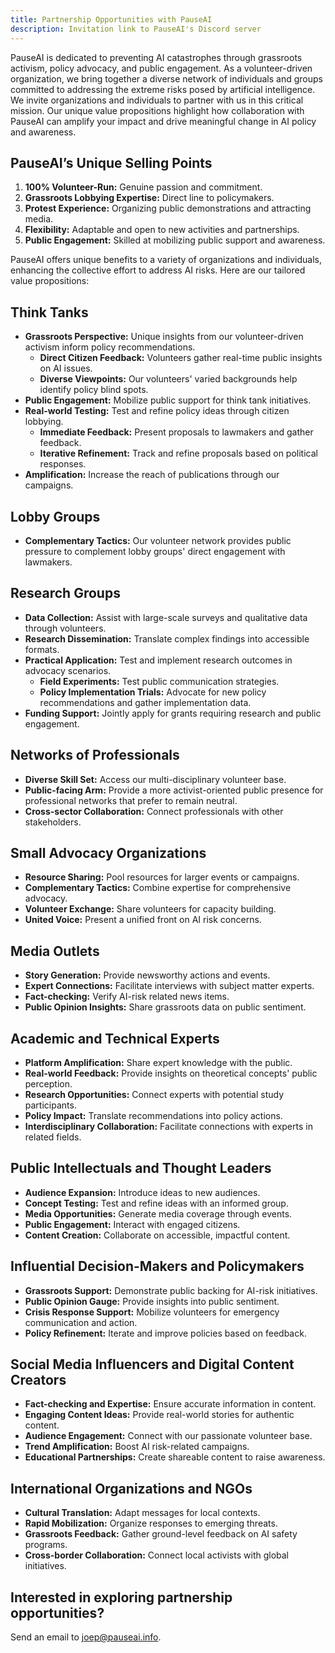 ```yaml
---
title: Partnership Opportunities with PauseAI
description: Invitation link to PauseAI's Discord server
---
```


PauseAI is dedicated to preventing AI catastrophes through grassroots activism, policy advocacy, and public engagement.
As a volunteer-driven organization, we bring together a diverse network of individuals and groups committed to addressing the extreme risks posed by artificial intelligence.
We invite organizations and individuals to partner with us in this critical mission.
Our unique value propositions highlight how collaboration with PauseAI can amplify your impact and drive meaningful change in AI policy and awareness.

## PauseAI’s Unique Selling Points

1. **100% Volunteer-Run:** Genuine passion and commitment.
2. **Grassroots Lobbying Expertise:** Direct line to policymakers.
3. **Protest Experience:** Organizing public demonstrations and attracting media.
4. **Flexibility:** Adaptable and open to new activities and partnerships.
5. **Public Engagement:** Skilled at mobilizing public support and awareness.

PauseAI offers unique benefits to a variety of organizations and individuals, enhancing the collective effort to address AI risks. Here are our tailored value propositions:

## Think Tanks

- **Grassroots Perspective:** Unique insights from our volunteer-driven activism inform policy recommendations.
  - **Direct Citizen Feedback:** Volunteers gather real-time public insights on AI issues.
  - **Diverse Viewpoints:** Our volunteers' varied backgrounds help identify policy blind spots.
- **Public Engagement:** Mobilize public support for think tank initiatives.
- **Real-world Testing:** Test and refine policy ideas through citizen lobbying.
  - **Immediate Feedback:** Present proposals to lawmakers and gather feedback.
  - **Iterative Refinement:** Track and refine proposals based on political responses.
- **Amplification:** Increase the reach of publications through our campaigns.

## Lobby Groups

- **Complementary Tactics:** Our volunteer network provides public pressure to complement lobby groups' direct engagement with lawmakers.

## Research Groups

- **Data Collection:** Assist with large-scale surveys and qualitative data through volunteers.
- **Research Dissemination:** Translate complex findings into accessible formats.
- **Practical Application:** Test and implement research outcomes in advocacy scenarios.
  - **Field Experiments:** Test public communication strategies.
  - **Policy Implementation Trials:** Advocate for new policy recommendations and gather implementation data.
- **Funding Support:** Jointly apply for grants requiring research and public engagement.

## Networks of Professionals

- **Diverse Skill Set:** Access our multi-disciplinary volunteer base.
- **Public-facing Arm:** Provide a more activist-oriented public presence for professional networks that prefer to remain neutral.
- **Cross-sector Collaboration:** Connect professionals with other stakeholders.

## Small Advocacy Organizations

- **Resource Sharing:** Pool resources for larger events or campaigns.
- **Complementary Tactics:** Combine expertise for comprehensive advocacy.
- **Volunteer Exchange:** Share volunteers for capacity building.
- **United Voice:** Present a unified front on AI risk concerns.

## Media Outlets

- **Story Generation:** Provide newsworthy actions and events.
- **Expert Connections:** Facilitate interviews with subject matter experts.
- **Fact-checking:** Verify AI-risk related news items.
- **Public Opinion Insights:** Share grassroots data on public sentiment.

## Academic and Technical Experts

- **Platform Amplification:** Share expert knowledge with the public.
- **Real-world Feedback:** Provide insights on theoretical concepts' public perception.
- **Research Opportunities:** Connect experts with potential study participants.
- **Policy Impact:** Translate recommendations into policy actions.
- **Interdisciplinary Collaboration:** Facilitate connections with experts in related fields.

## Public Intellectuals and Thought Leaders

- **Audience Expansion:** Introduce ideas to new audiences.
- **Concept Testing:** Test and refine ideas with an informed group.
- **Media Opportunities:** Generate media coverage through events.
- **Public Engagement:** Interact with engaged citizens.
- **Content Creation:** Collaborate on accessible, impactful content.

## Influential Decision-Makers and Policymakers

- **Grassroots Support:** Demonstrate public backing for AI-risk initiatives.
- **Public Opinion Gauge:** Provide insights into public sentiment.
- **Crisis Response Support:** Mobilize volunteers for emergency communication and action.
- **Policy Refinement:** Iterate and improve policies based on feedback.

## Social Media Influencers and Digital Content Creators

- **Fact-checking and Expertise:** Ensure accurate information in content.
- **Engaging Content Ideas:** Provide real-world stories for authentic content.
- **Audience Engagement:** Connect with our passionate volunteer base.
- **Trend Amplification:** Boost AI risk-related campaigns.
- **Educational Partnerships:** Create shareable content to raise awareness.

## International Organizations and NGOs

- **Cultural Translation:** Adapt messages for local contexts.
- **Rapid Mobilization:** Organize responses to emerging threats.
- **Grassroots Feedback:** Gather ground-level feedback on AI safety programs.
- **Cross-border Collaboration:** Connect local activists with global initiatives.

## Interested in exploring partnership opportunities?

Send an email to [joep@pauseai.info](mailto:joep@pauseai.info).
